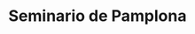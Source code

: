 ---
title: Seminario de Pamplona
layout: home
description: Dios te sueña a lo grande. ¿Y tú? ¿Cómo te sueñas?
image: https://seminario.iglesianavarra.org/assets/img/pic02.jpg
redirect: /
---